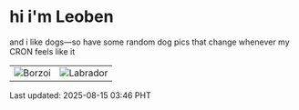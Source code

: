 # hi i'm Leoben

and i like dogs—so have some random dog pics that change whenever my CRON feels like it

|  |  |
|--------|----------|
| ![Borzoi](https://random-dog-vercel.vercel.app/api/random-borzoi?v=1755200819) | ![Labrador](https://random-dog-vercel.vercel.app/api/random-labrador?v=1755200819) |

Last updated: 2025-08-15 03:46 PHT
